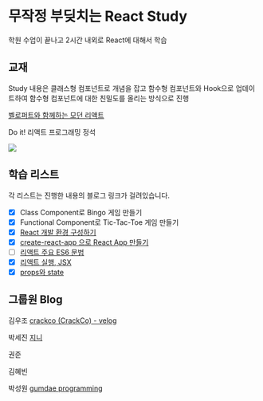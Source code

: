 # 무작정 부딪치는 React Study

학원 수업이 끝나고 2시간 내외로 React에 대해서 학습

## 교재

Study 내용은 클래스형 컴포넌트로 개념을 잡고 함수형 컴포넌트와 Hook으로 업데이트하여 함수형 컴포넌트에 대한 친밀도를 올리는 방식으로 진행

[벨로퍼트와 함께하는 모던 리액트](https://react.vlpt.us/)

Do it! 리액트 프로그래밍 정석

![](https://s3.us-west-2.amazonaws.com/secure.notion-static.com/6ba40984-d25f-4e13-8ad3-909aecb26094/Untitled.png?X-Amz-Algorithm=AWS4-HMAC-SHA256&X-Amz-Credential=AKIAT73L2G45O3KS52Y5%2F20201011%2Fus-west-2%2Fs3%2Faws4_request&X-Amz-Date=20201011T140112Z&X-Amz-Expires=86400&X-Amz-Signature=313e9a7093659692942a374f980533371ed4d19991cf682594bfd5e40a55d56b&X-Amz-SignedHeaders=host&response-content-disposition=filename%20%3D%22Untitled.png%22)

## 학습 리스트

각 리스트는 진행한 내용의 블로그 링크가 걸려있습니다.

- [x] Class Component로 Bingo 게임 만들기
- [x] Functional Component로 Tic-Tac-Toe 게임 만들기
- [x] [React 개발 환경 구성하기](https://velog.io/@crackco/React-%EA%B0%9C%EB%B0%9C-%ED%99%98%EA%B2%BD-%EA%B5%AC%EC%84%B1%ED%95%98%EA%B8%B0)
- [x] [create-react-app 으로 React App 만들기](https://velog.io/@crackco/2.-React-%EB%AC%B4%EC%9E%91%EC%A0%95-React-App-%EC%83%9D%EC%84%B1%ED%95%98%EA%B8%B0)
- [ ] [리액트 주요 ES6 문법](https://velog.io/@crackco/series/%EC%A7%9A%EB%8B%A4-ES6)
- [x] [리액트 실행, JSX](https://velog.io/@crackco/React-%EB%A6%AC%EC%95%A1%ED%8A%B8%EC%9D%98-%EC%8B%A4%ED%96%89)
- [x] [props와 state](https://velog.io/@crackco/React-props%EC%99%80-state)

## 그룹원 Blog

김우조 [crackco (CrackCo) - velog](https://velog.io/@crackco)

박세진 [지니](https://jin-vv.tistory.com/)

권준

김혜빈

박성원 [gumdae programming](https://gumdaeprg.tistory.com/)
